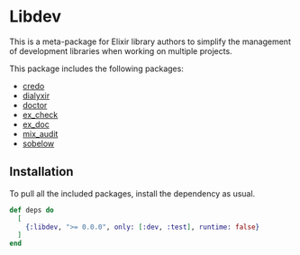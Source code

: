 # Libdev

This is a meta-package for Elixir library authors to simplify the management of
development libraries when working on multiple projects.

This package includes the following packages:

<!-- rdmx libdev:readme_deps -->
* [credo](https://hex.pm/packages/credo)
* [dialyxir](https://hex.pm/packages/dialyxir)
* [doctor](https://hex.pm/packages/doctor)
* [ex_check](https://hex.pm/packages/ex_check)
* [ex_doc](https://hex.pm/packages/ex_doc)
* [mix_audit](https://hex.pm/packages/mix_audit)
* [sobelow](https://hex.pm/packages/sobelow)

<!-- rdmx /libdev:readme_deps -->

## Installation

To pull all the included packages, install the dependency as usual.

```elixir
def deps do
  [
    {:libdev, ">= 0.0.0", only: [:dev, :test], runtime: false}
  ]
end
```